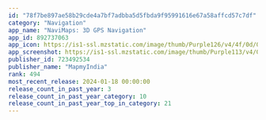 ```yaml
---
id: "78f7be897ae58b29cde4a7bf7adbba5d5fbda9f95991616e67a58affcd57c7df"
category: "Navigation"
app_name: "NaviMaps: 3D GPS Navigation"
app_id: 892737063
app_icon: https://is1-ssl.mzstatic.com/image/thumb/Purple126/v4/4f/0d/0b/4f0d0b14-bc65-1499-cbb5-729fdc23ddc4/AppIcon-0-0-1x_U007emarketing-0-7-85-220.png/1024x1024bb.png
app_screenshot: https://is1-ssl.mzstatic.com/image/thumb/Purple113/v4/0d/cf/04/0dcf0428-24f7-d4b2-a488-f7265aa5e3f2/mzl.ijinyxcj.jpg/1242x2688bb.png
publisher_id: 723492534
publisher_name: "MapmyIndia"
rank: 494
most_recent_release: 2024-01-18 00:00:00
release_count_in_past_year: 3
release_count_in_past_year_category: 10
release_count_in_past_year_top_in_category: 21
---
```

